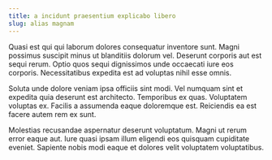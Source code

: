 ```yaml
---
title: a incidunt praesentium explicabo libero
slug: alias magnam
---
```


Quasi est qui qui laborum dolores consequatur inventore sunt. Magni possimus suscipit minus ut blanditiis dolorum vel. Deserunt corporis aut est sequi rerum. Optio quos sequi dignissimos unde occaecati iure eos corporis. Necessitatibus expedita est ad voluptas nihil esse omnis.

Soluta unde dolore veniam ipsa officiis sint modi. Vel numquam sint et expedita quia deserunt est architecto. Temporibus ex quas. Voluptatem voluptas ex. Facilis a assumenda eaque doloremque est. Reiciendis ea est facere autem rem ex sunt.

Molestias recusandae aspernatur deserunt voluptatum. Magni ut rerum error eaque aut. Iure quasi ipsam illum eligendi eos quisquam cupiditate eveniet. Sapiente nobis modi eaque et dolores velit voluptatem voluptatibus.
